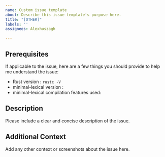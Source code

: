 ```yaml
---
name: Custom issue template
about: Describe this issue template's purpose here.
title: "[OTHER]"
labels: ''
assignees: Alexhuszagh

---
```


## Prerequisites

If applicable to the issue, here are a few things you should provide to help me understand the issue:

- Rust version : `rustc -V`
- minimal-lexical version :
- minimal-lexical compilation features used:

## Description
Please include a clear and concise description of the issue.

## Additional Context
Add any other context or screenshots about the issue here.
